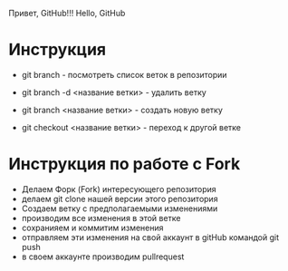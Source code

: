 Привет, GitHub!!!
Hello, GitHub

# Инструкция

+ git branch - посмотреть список веток в репозитории


+ git branch -d <название ветки> - удалить ветку


+ git branch <название ветки> - создать новую ветку


+ git checkout <название ветки> - переход к другой ветке

# Инструкция по работе с Fork
* Делаем Форк (Fork) интересующего репозитория
* делаем git clone нашей версии этого репозитория
* Создаем ветку с предполагаемыми изменениями
* производим все изменения в этой ветке
* сохранияем и коммитим изменения
* отправляем эти изменения на свой аккаунт в gitHub командой git push
* в своем аккаунте производим pullrequest